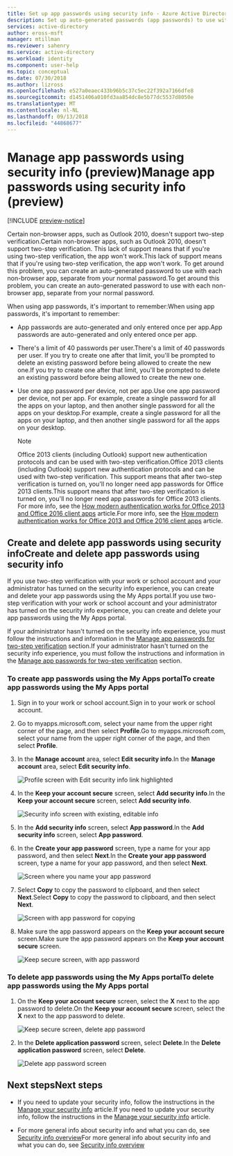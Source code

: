 ```yaml
---
title: Set up app passwords using security info - Azure Active Directory | Microsoft Docs
description: Set up auto-generated passwords (app passwords) to use with each non-browser app, separate from a normal password, using security info.
services: active-directory
author: eross-msft
manager: mtillman
ms.reviewer: sahenry
ms.service: active-directory
ms.workload: identity
ms.component: user-help
ms.topic: conceptual
ms.date: 07/30/2018
ms.author: lizross
ms.openlocfilehash: e527a0eaec433b96b5c37c5ec22f392a7166dfe8
ms.sourcegitcommit: d1451406a010fd3aa854dc8e5b77dc5537d8050e
ms.translationtype: MT
ms.contentlocale: nl-NL
ms.lasthandoff: 09/13/2018
ms.locfileid: "44868677"
---
```

# <a name="manage-app-passwords-using-security-info-preview"></a><span data-ttu-id="cf528-103">Manage app passwords using security info (preview)</span><span class="sxs-lookup"><span data-stu-id="cf528-103">Manage app passwords using security info (preview)</span></span>

[!INCLUDE [preview-notice](../../../includes/active-directory-end-user-preview-notice-security-info.md)]

<span data-ttu-id="cf528-104">Certain non-browser apps, such as Outlook 2010, doesn't support two-step verification.</span><span class="sxs-lookup"><span data-stu-id="cf528-104">Certain non-browser apps, such as Outlook 2010, doesn't support two-step verification.</span></span> <span data-ttu-id="cf528-105">This lack of support means that if you're using two-step verification, the app won't work.</span><span class="sxs-lookup"><span data-stu-id="cf528-105">This lack of support means that if you're using two-step verification, the app won't work.</span></span> <span data-ttu-id="cf528-106">To get around this problem, you can create an auto-generated password to use with each non-browser app, separate from your normal password.</span><span class="sxs-lookup"><span data-stu-id="cf528-106">To get around this problem, you can create an auto-generated password to use with each non-browser app, separate from your normal password.</span></span>

<span data-ttu-id="cf528-107">When using app passwords, it's important to remember:</span><span class="sxs-lookup"><span data-stu-id="cf528-107">When using app passwords, it's important to remember:</span></span>

- <span data-ttu-id="cf528-108">App passwords are auto-generated and only entered once per app.</span><span class="sxs-lookup"><span data-stu-id="cf528-108">App passwords are auto-generated and only entered once per app.</span></span>

- <span data-ttu-id="cf528-109">There's a limit of 40 passwords per user.</span><span class="sxs-lookup"><span data-stu-id="cf528-109">There's a limit of 40 passwords per user.</span></span> <span data-ttu-id="cf528-110">If you try to create one after that limit, you'll be prompted to delete an existing password before being allowed to create the new one.</span><span class="sxs-lookup"><span data-stu-id="cf528-110">If you try to create one after that limit, you'll be prompted to delete an existing password before being allowed to create the new one.</span></span>

- <span data-ttu-id="cf528-111">Use one app password per device, not per app.</span><span class="sxs-lookup"><span data-stu-id="cf528-111">Use one app password per device, not per app.</span></span> <span data-ttu-id="cf528-112">For example, create a single password for all the apps on your laptop, and then another single password for all the apps on your desktop.</span><span class="sxs-lookup"><span data-stu-id="cf528-112">For example, create a single password for all the apps on your laptop, and then another single password for all the apps on your desktop.</span></span>

    >[!Note]
    ><span data-ttu-id="cf528-113">Office 2013 clients (including Outlook) support new authentication protocols and can be used with two-step verification.</span><span class="sxs-lookup"><span data-stu-id="cf528-113">Office 2013 clients (including Outlook) support new authentication protocols and can be used with two-step verification.</span></span> <span data-ttu-id="cf528-114">This support means that after two-step verification is turned on, you'll no longer need app passwords for Office 2013 clients.</span><span class="sxs-lookup"><span data-stu-id="cf528-114">This support means that after two-step verification is turned on, you'll no longer need app passwords for Office 2013 clients.</span></span> <span data-ttu-id="cf528-115">For more info, see the [How modern authentication works for Office 2013 and Office 2016 client apps](https://support.office.com/article/how-modern-authentication-works-for-office-2013-and-office-2016-client-apps-e4c45989-4b1a-462e-a81b-2a13191cf517) article.</span><span class="sxs-lookup"><span data-stu-id="cf528-115">For more info, see the [How modern authentication works for Office 2013 and Office 2016 client apps](https://support.office.com/article/how-modern-authentication-works-for-office-2013-and-office-2016-client-apps-e4c45989-4b1a-462e-a81b-2a13191cf517) article.</span></span>

## <a name="create-and-delete-app-passwords-using-security-info"></a><span data-ttu-id="cf528-116">Create and delete app passwords using security info</span><span class="sxs-lookup"><span data-stu-id="cf528-116">Create and delete app passwords using security info</span></span>

<span data-ttu-id="cf528-117">If you use two-step verification with your work or school account and your administrator has turned on the security info experience, you can create and delete your app passwords using the My Apps portal.</span><span class="sxs-lookup"><span data-stu-id="cf528-117">If you use two-step verification with your work or school account and your administrator has turned on the security info experience, you can create and delete your app passwords using the My Apps portal.</span></span>

<span data-ttu-id="cf528-118">If your administrator hasn't turned on the security info experience, you must follow the instructions and information in the [Manage app passwords for two-step verification](multi-factor-authentication-end-user-app-passwords.md) section.</span><span class="sxs-lookup"><span data-stu-id="cf528-118">If your administrator hasn't turned on the security info experience, you must follow the instructions and information in the [Manage app passwords for two-step verification](multi-factor-authentication-end-user-app-passwords.md) section.</span></span>

### <a name="to-create-app-passwords-using-the-my-apps-portal"></a><span data-ttu-id="cf528-119">To create app passwords using the My Apps portal</span><span class="sxs-lookup"><span data-stu-id="cf528-119">To create app passwords using the My Apps portal</span></span>

1. <span data-ttu-id="cf528-120">Sign in to your work or school account.</span><span class="sxs-lookup"><span data-stu-id="cf528-120">Sign in to your work or school account.</span></span>

2. <span data-ttu-id="cf528-121">Go to myapps.microsoft.com, select your name from the upper right corner of the page, and then select **Profile**.</span><span class="sxs-lookup"><span data-stu-id="cf528-121">Go to myapps.microsoft.com, select your name from the upper right corner of the page, and then select **Profile**.</span></span>

3. <span data-ttu-id="cf528-122">In the **Manage account** area, select **Edit security info**.</span><span class="sxs-lookup"><span data-stu-id="cf528-122">In the **Manage account** area, select **Edit security info**.</span></span>

    ![Profile screen with Edit security info link highlighted](media/security-info/security-info-profile.png)

4. <span data-ttu-id="cf528-124">In the **Keep your account secure** screen, select **Add security info**.</span><span class="sxs-lookup"><span data-stu-id="cf528-124">In the **Keep your account secure** screen, select **Add security info**.</span></span>

    ![Security info screen with existing, editable info](media/security-info/security-info-edit-add-info.png)

5. <span data-ttu-id="cf528-126">In the **Add security info** screen, select **App password**.</span><span class="sxs-lookup"><span data-stu-id="cf528-126">In the **Add security info** screen, select **App password**.</span></span>

6. <span data-ttu-id="cf528-127">In the **Create your app password** screen, type a name for your app password, and then select **Next**.</span><span class="sxs-lookup"><span data-stu-id="cf528-127">In the **Create your app password** screen, type a name for your app password, and then select **Next**.</span></span>

    ![Screen where you name your app password](media/security-info/security-info-name-app-password.png)

7. <span data-ttu-id="cf528-129">Select **Copy** to copy the password to clipboard, and then select **Next**.</span><span class="sxs-lookup"><span data-stu-id="cf528-129">Select **Copy** to copy the password to clipboard, and then select **Next**.</span></span>

    ![Screen with app password for copying](media/security-info/security-info-create-app-password.png)
    
8. <span data-ttu-id="cf528-131">Make sure the app password appears on the **Keep your account secure** screen.</span><span class="sxs-lookup"><span data-stu-id="cf528-131">Make sure the app password appears on the **Keep your account secure** screen.</span></span>

    ![Keep secure screen, with app password](media/security-info/security-info-keep-secure-app-password.png)

### <a name="to-delete-app-passwords-using-the-my-apps-portal"></a><span data-ttu-id="cf528-133">To delete app passwords using the My Apps portal</span><span class="sxs-lookup"><span data-stu-id="cf528-133">To delete app passwords using the My Apps portal</span></span>

1. <span data-ttu-id="cf528-134">On the **Keep your account secure** screen, select the **X** next to the app password to delete.</span><span class="sxs-lookup"><span data-stu-id="cf528-134">On the **Keep your account secure** screen, select the **X** next to the app password to delete.</span></span>

    ![Keep secure screen, delete app password](media/security-info/security-info-keep-secure-delete-app-password.png)

2. <span data-ttu-id="cf528-136">In the **Delete application password** screen, select **Delete**.</span><span class="sxs-lookup"><span data-stu-id="cf528-136">In the **Delete application password** screen, select **Delete**.</span></span>

    ![Delete app password screen](media/security-info/security-info-keep-secure-delete-app-password2.png)

## <a name="next-steps"></a><span data-ttu-id="cf528-138">Next steps</span><span class="sxs-lookup"><span data-stu-id="cf528-138">Next steps</span></span>

- <span data-ttu-id="cf528-139">If you need to update your security info, follow the instructions in the [Manage your security info](security-info-manage-settings.md) article.</span><span class="sxs-lookup"><span data-stu-id="cf528-139">If you need to update your security info, follow the instructions in the [Manage your security info](security-info-manage-settings.md) article.</span></span>

- <span data-ttu-id="cf528-140">For more general info about security info and what you can do, see [Security info overview](user-help-security-info-overview.md)</span><span class="sxs-lookup"><span data-stu-id="cf528-140">For more general info about security info and what you can do, see [Security info overview](user-help-security-info-overview.md)</span></span> 